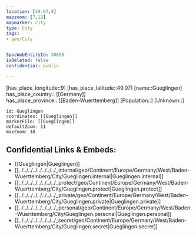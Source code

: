 ```yaml
---
location: [49.07,9] 
mapzoom: [7,12] 
mapmarker: city 
type: City
tags:
- geo/City


SpocWebEntityId: 30658
isDeleted: false
confidential: public

---
```

[has_place_longitude::9] 
[has_place_latitude::49.07] 
[name::Gueglingen] 
has_place_country:: [[Germany]]  
has_place_province:: [[Baden-Wuerttemberg]] 
[Population::] 
[Unknown::] 


```leaflet
id: Gueglingen
coordinates: [[Gueglingen]] 
markerFile: [[Gueglingen]] 
defaultZoom: 11 
maxZoom: 18
```


## Confidential Links & Embeds: 
- [[Gueglingen|Gueglingen]]  
- [[../../../../../../../../_internal/geo/Continent/Europe/Germany/West/Baden-Wuerttemberg/City/Gueglingen.internal|Gueglingen.internal]] 
- [[../../../../../../../../_protect/geo/Continent/Europe/Germany/West/Baden-Wuerttemberg/City/Gueglingen.protect|Gueglingen.protect]] 
- [[../../../../../../../../_private/geo/Continent/Europe/Germany/West/Baden-Wuerttemberg/City/Gueglingen.private|Gueglingen.private]] 
- [[../../../../../../../../_personal/geo/Continent/Europe/Germany/West/Baden-Wuerttemberg/City/Gueglingen.personal|Gueglingen.personal]] 
- [[../../../../../../../../_secret/geo/Continent/Europe/Germany/West/Baden-Wuerttemberg/City/Gueglingen.secret|Gueglingen.secret]] 
